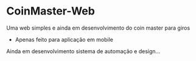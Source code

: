 # CoinMaster-Web
Uma web simples e ainda em desenvolvimento do coin master para giros

- Apenas feito para aplicação em mobile 

Ainda em desenvolvimento sistema de automação e design...
